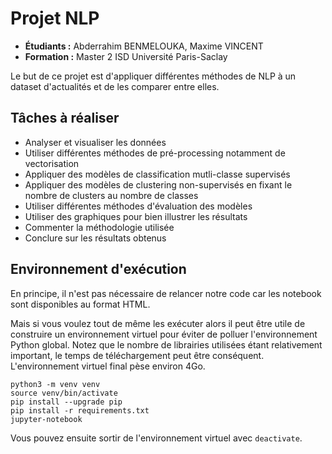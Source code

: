 # Projet NLP
* **Étudiants :** Abderrahim BENMELOUKA, Maxime VINCENT
* **Formation :** Master 2 ISD Université Paris-Saclay

Le but de ce projet est d'appliquer différentes méthodes de NLP
à un dataset d'actualités et de les comparer entre elles.

## Tâches à réaliser
* Analyser et visualiser les données
* Utiliser différentes méthodes de pré-processing notamment de vectorisation
* Appliquer des modèles de classification mutli-classe supervisés
* Appliquer des modèles de clustering non-supervisés en fixant 
le nombre de clusters au nombre de classes
* Utiliser différentes méthodes d'évaluation des modèles
* Utiliser des graphiques pour bien illustrer les résultats
* Commenter la méthodologie utilisée
* Conclure sur les résultats obtenus

## Environnement d'exécution
En principe, il n'est pas nécessaire de relancer notre code car les notebook
sont disponibles au format HTML.

Mais si vous voulez tout de même les exécuter alors il peut être utile
de construire un environnement virtuel pour éviter de polluer l'environnement Python global.
Notez que le nombre de librairies utilisées étant relativement important,
le temps de téléchargement peut être conséquent.
L'environnement virtuel final pèse environ 4Go.
```shell
python3 -m venv venv
source venv/bin/activate
pip install --upgrade pip
pip install -r requirements.txt
jupyter-notebook
```

Vous pouvez ensuite sortir de l'environnement virtuel avec `deactivate`.
